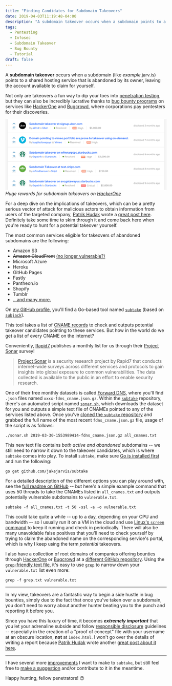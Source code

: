 ```yaml
---
title: "Finding Candidates for Subdomain Takeovers"
date: 2019-04-03T11:19:48-04:00
description: "A subdomain takeover occurs when a subdomain points to a shared hosting service that is abandoned by its owner, leaving the account available to claim for yourself."
tags:
  - Pentesting
  - Infosec
  - Subdomain Takeover
  - Bug Bounty
  - Tutorial
draft: false
---
```


A **subdomain takeover** occurs when a subdomain (like *example*.jarv.is) points to a shared hosting service that is abandoned by its owner, leaving the account available to claim for yourself.

Not only are takeovers a fun way to dip your toes into [penetration testing](https://www.cloudflare.com/learning/security/glossary/what-is-penetration-testing/), but they can also be incredibly lucrative thanks to [bug bounty programs](https://en.wikipedia.org/wiki/Bug_bounty_program) on services like [HackerOne](https://hackerone.com/hacktivity?order_direction=DESC&order_field=popular&filter=type%3Aall&querystring=subdomain%20takeover) and [Bugcrowd](https://bugcrowd.com/programs), where corporations pay pentesters for their discoveries.

![Huge rewards for subdomain takeovers on HackerOne](images/hackerone.png)
*Huge rewards for subdomain takeovers on [HackerOne](https://hackerone.com/hacktivity?order_direction=DESC&order_field=popular&filter=type%3Aall&querystring=subdomain%20takeover)*

For a deep dive on the implications of takeovers, which can be a pretty serious vector of attack for malicious actors to obtain information from users of the targeted company, [Patrik Hudak](https://twitter.com/0xpatrik) wrote a [great post here](https://0xpatrik.com/subdomain-takeover/). Definitely take some time to skim through it and come back here when you're ready to hunt for a potential takeover yourself.

The most common services eligible for takeovers of abandoned subdomains are the following:

- Amazon S3
- ~~Amazon CloudFront~~ [(no longer vulnerable?)](https://github.com/EdOverflow/can-i-take-over-xyz/issues/29)
- Microsoft Azure
- Heroku
- GitHub Pages
- Fastly
- Pantheon.io
- Shopify
- Tumblr
- [...and many more.](https://github.com/EdOverflow/can-i-take-over-xyz#all-entries)

On [my GitHub profile](https://github.com/jakejarvis/), you'll find a Go-based tool named [`subtake`](https://github.com/jakejarvis/subtake) (based on [`subjack`](https://github.com/haccer/subjack)).

This tool takes a list of [CNAME records](https://support.dnsimple.com/articles/cname-record/) to check and outputs potential takeover candidates pointing to these services. But how in the world do we get a list of every CNAME on the internet?

Conveniently, [Rapid7](https://www.rapid7.com/) publishes a monthly list for us through their [Project Sonar](https://www.rapid7.com/research/project-sonar/) survey!

> [Project Sonar](https://opendata.rapid7.com/about/) is a security research project by Rapid7 that conducts internet-wide surveys across different services and protocols to gain insights into global exposure to common vulnerabilities. The data collected is available to the public in an effort to enable security research.

One of their free monthly datasets is called [Forward DNS](https://opendata.rapid7.com/sonar.fdns_v2/), where you'll find `.json` files named `xxxx-fdns_cname.json.gz`. Within the [`subtake`](https://github.com/jakejarvis/subtake) repository, there's an automated script named [`sonar.sh`](https://github.com/jakejarvis/subtake/blob/master/sonar.sh), which downloads the dataset for you and outputs a simple text file of CNAMEs pointed to any of the services listed above. Once you've [cloned the `subtake` repository](https://github.com/jakejarvis/subtake) and grabbed the full name of the most recent `fdns_cname.json.gz` file, usage of the script is as follows:

```
./sonar.sh 2019-03-30-1553989414-fdns_cname.json.gz all_cnames.txt
```

This new text file contains *both active and abandoned* subdomains -- we still need to narrow it down to the takeover candidates, which is where `subtake` comes into play. To install `subtake`, make sure [Go is installed first](https://golang.org/doc/install#install) and run the following:

```
go get github.com/jakejarvis/subtake
```

For a detailed description of the different options you can play around with, see the [full readme on GitHub](https://github.com/jakejarvis/subtake#usage) -- but here's a simple example command that uses 50 threads to take the CNAMEs listed in `all_cnames.txt` and outputs potentially vulnerable subdomains to `vulnerable.txt`.

```
subtake -f all_cnames.txt -t 50 -ssl -a -o vulnerable.txt
```

This could take quite a while -- up to a day, depending on your CPU and bandwidth -- so I usually run it on a VM in the cloud and use [Linux's `screen` command](https://www.howtoforge.com/linux_screen) to keep it running and check in periodically. There will also be many unavoidable false positives that you'll need to check yourself by trying to claim the abandoned name on the corresponding service's portal, which is why I keep using the term *potential* takeovers. 

I also have a collection of root domains of companies offering bounties through [HackerOne](https://hackerone.com/directory/) or [Bugcrowd](https://bugcrowd.com/programs) at a [different GitHub repository](https://github.com/jakejarvis/bounty-domains/). Using the [`grep`-friendly text file](https://github.com/jakejarvis/bounty-domains/blob/master/grep.txt), it's easy to use [`grep`](http://man7.org/linux/man-pages/man1/grep.1.html) to narrow down your `vulnerable.txt` list even more:

```
grep -f grep.txt vulnerable.txt
```

---

In my view, takeovers are a fantastic way to begin a side hustle in bug bounties, simply due to the fact that once you've taken over a subdomain, you don't need to worry about another hunter beating you to the punch and reporting it before you.

Since you have this luxury of time, it becomes ***extremely important*** that you let your adrenaline subside and follow [responsible disclosure](https://www.bugcrowd.com/resource/what-is-responsible-disclosure/) guidelines -- especially in the creation of a "proof of concept" file with your username at an obscure location, **not** at `index.html`. I won't go over the details of writing a report because [Patrik Hudak](https://twitter.com/0xpatrik) wrote another [great post about it here](https://0xpatrik.com/takeover-proofs/).

---

I have several more [improvements](https://github.com/jakejarvis/subtake) I want to make to `subtake`, but still feel free to [make a suggestion](https://github.com/jakejarvis/subtake/issues) and/or contribute to it in the meantime.

Happy hunting, fellow penetrators! 😉